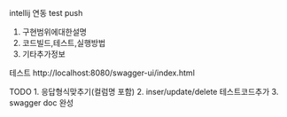 intellij 연동 test push


1. 구현범위에대한설명
2. 코드빌드,테스트,실행방법
3. 기타추가정보

테스트
http://localhost:8080/swagger-ui/index.html

TODO
    1. 응답형식맞추기(컬럼명 포함)
    2. inser/update/delete 테스트코드추가
    3. swagger doc 완성
